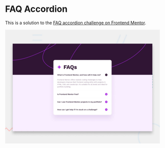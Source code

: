 # FAQ Accordion

This is a solution to the [FAQ accordion challenge on Frontend Mentor](https://www.frontendmentor.io/challenges/faq-accordion-wyfFdeBwBz).

![preview](./src/assets/design/desktop-preview.jpg)
